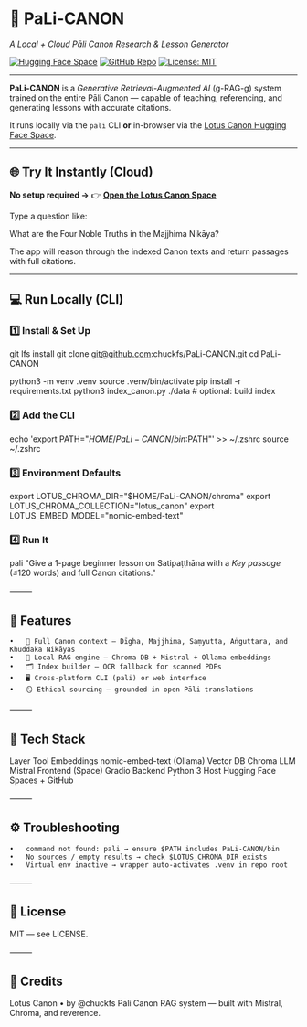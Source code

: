 # 🪷 PaLi-CANON  
*A Local + Cloud Pāli Canon Research & Lesson Generator*

[![Hugging Face Space](https://img.shields.io/badge/Demo-Lotus%20Canon%20Space-blue?logo=huggingface)](https://huggingface.co/spaces/chkxd/lotus-canon)
[![GitHub Repo](https://img.shields.io/badge/GitHub-chuckfs%2FPaLi--CANON-black?logo=github)](https://github.com/chuckfs/PaLi-CANON)
[![License: MIT](https://img.shields.io/badge/License-MIT-green.svg)](LICENSE)

---

**PaLi-CANON** is a *Generative Retrieval-Augmented AI* (g-RAG-g) system trained on the entire Pāli Canon — capable of teaching, referencing, and generating lessons with accurate citations.

It runs locally via the `pali` CLI **or** in-browser via the [Lotus Canon Hugging Face Space](https://huggingface.co/spaces/chkxd/lotus-canon).

---

## 🌐 Try It Instantly (Cloud)
**No setup required →**
👉 [**Open the Lotus Canon Space**](https://huggingface.co/spaces/chkxd/lotus-canon)

Type a question like:

What are the Four Noble Truths in the Majjhima Nikāya?

The app will reason through the indexed Canon texts and return passages with full citations.

---

## 💻 Run Locally (CLI)

### 1️⃣ Install & Set Up
git lfs install
git clone git@github.com:chuckfs/PaLi-CANON.git
cd PaLi-CANON

python3 -m venv .venv
source .venv/bin/activate
pip install -r requirements.txt
python3 index_canon.py ./data   # optional: build index

### 2️⃣ Add the CLI

echo 'export PATH="$HOME/PaLi-CANON/bin:$PATH"' >> ~/.zshrc
source ~/.zshrc

### 3️⃣ Environment Defaults

export LOTUS_CHROMA_DIR="$HOME/PaLi-CANON/chroma"
export LOTUS_CHROMA_COLLECTION="lotus_canon"
export LOTUS_EMBED_MODEL="nomic-embed-text"

### 4️⃣ Run It

pali "Give a 1-page beginner lesson on Satipaṭṭhāna with a *Key passage* (≤120 words) and full Canon citations."


⸻

## 🧠 Features
	•	🪷 Full Canon context — Dīgha, Majjhima, Saṃyutta, Aṅguttara, and Khuddaka Nikāyas
	•	🧩 Local RAG engine — Chroma DB + Mistral + Ollama embeddings
	•	🗂️ Index builder — OCR fallback for scanned PDFs
	•	🖥️ Cross-platform CLI (pali) or web interface
	•	🪞 Ethical sourcing — grounded in open Pāli translations

⸻

## 🧰 Tech Stack

Layer	Tool
Embeddings	nomic-embed-text (Ollama)
Vector DB	Chroma
LLM	Mistral
Frontend (Space)	Gradio
Backend	Python 3
Host	Hugging Face Spaces + GitHub


⸻

## ⚙️ Troubleshooting
	•	command not found: pali → ensure $PATH includes PaLi-CANON/bin
	•	No sources / empty results → check $LOTUS_CHROMA_DIR exists
	•	Virtual env inactive → wrapper auto-activates .venv in repo root

⸻

## 📜 License

MIT — see LICENSE.

⸻

## 🌸 Credits

Lotus Canon • by @chuckfs
Pāli Canon RAG system — built with Mistral, Chroma, and reverence.
